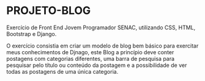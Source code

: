 # PROJETO-BLOG

Exercício de Front End Jovem Programador SENAC, utilizando CSS, HTML, Bootstrap e Django.

O exercício consistia em criar um modelo de blog bem básico para exercitar meus conhecimentos de Djnago, este Blog a princípio deve conter postagens
com categorias diferentes, uma barra de pesquisa para pesquisar pelo título ou conteúdo da postagem e a possibilidade de ver todas as postagens de uma
única categoria.
